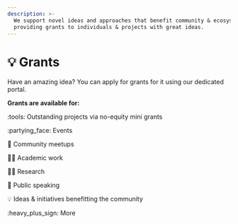 ```yaml
---
description: >-
  We support novel ideas and approaches that benefit community & ecosystem by
  providing grants to individuals & projects with great ideas.
---
```


# 💡 Grants

Have an amazing idea? You can apply for grants for it using our dedicated portal.

**Grants are available for:**

:tools: Outstanding projects via no-equity mini grants

:partying\_face: Events

:beers: Community meetups

:teacher: Academic work

:scientist: Research

:loudspeaker: Public speaking

:bulb: Ideas & initiatives benefitting the community

:heavy\_plus\_sign: More

